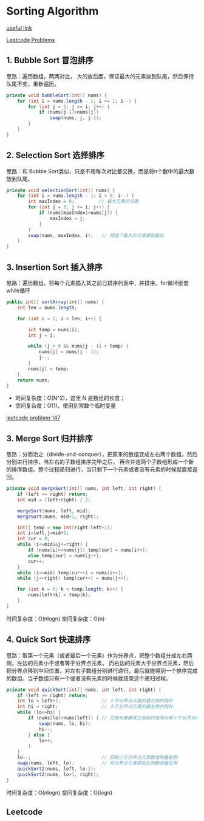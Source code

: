 # Sorting Algorithm

[useful link](https://www.cs.usfca.edu/~galles/visualization/Algorithms.html)

[Leetcode Problems](#Leetcode)

## 1. Bubble Sort 冒泡排序
思路：遍历数组，两两对比， 大的放后面，保证最大的元素放到队尾，然后保持队尾不变，重新遍历。
```java
private void bubbleSort(int[] nums) {
    for (int i = nums.length - 1; i >= 1; i--) { 
        for (int j = 1; j <= i; j++) {
            if (nums[j-1]>nums[j])
                swap(nums, j, j-1);           
        }
    }
}
```

## 2. Selection Sort 选择排序
思路：和 Bubble Sort类似，只是不用每次对比都交换，而是将n个数中的最大数放到队尾。
```java
private void selectionSort(int[] nums) {
    for (int i = nums.length - 1; i > 0; i--) {
        int maxIndex = 0;         // 最大元素的位置
        for (int j = 0; j <= i; j++) {
            if (nums[maxIndex]<nums[j]) {
                maxIndex = j;
            }
        }
        swap(nums, maxIndex, i);   // 把这个最大的元素移到最后
    }
}
```

## 3. Insertion Sort 插入排序
思路：遍历数组，将每个元素插入其之前已排序列表中，并排序。for循环嵌套while循环
```java
public int[] sortArray(int[] nums) {
    int len = nums.length;

    for (int i = 1; i < len; i++) {

        int temp = nums[i];
        int j = i;

        while (j > 0 && nums[j - 1] > temp) {
            nums[j] = nums[j - 1];
            j--;
        }
        nums[j] = temp;
    }
    return nums;
}
```
- 时间复杂度：O(N^2)，这里 N 是数组的长度；
- 空间复杂度：O(1)，使用到常数个临时变量

[leetcode problem 147]()

## 3. Merge Sort 归并排序
思路：分而治之（divide-and-conquer），把原来的数组变成左右两个数组，然后分别进行排序，当左右的子数组排序完毕之后，
再合并这两个子数组形成一个新的排序数组。整个过程递归进行，当只剩下一个元素或者没有元素的时候就直接返回。
```java
private void mergeSort(int[] nums, int left, int right) {  
    if (left >= right) return;
    int mid = (left+right) / 2;

    mergeSort(nums, left, mid);                        
    mergeSort(nums, mid+1, right);

    int[] temp = new int[right-left+1];              
    int i=left,j=mid+1;
    int cur = 0;
    while (i<=mid&&j<=right) {                            
        if (nums[i]<=nums[j]) temp[cur] = nums[i++];
        else temp[cur] = nums[j++];
        cur++;
    }
    while (i<=mid) temp[cur++] = nums[i++];
    while (j<=right) temp[cur++] = nums[j++];

    for (int k = 0; k < temp.length; k++) {          
        nums[left+k] = temp[k];
    }
}
```
时间复杂度：O(nlogn)
空间复杂度：O(n)

## 4. Quick Sort 快速排序

思路：取第一个元素（或者最后一个元素）作为分界点，把整个数组分成左右两侧，左边的元素小于或者等于分界点元素，
而右边的元素大于分界点元素，然后把分界点移到中间位置，对左右子数组分别进行递归，最后就能得到一个排序完成的数组。当子数组只有一个或者没有元素的时候就结束这个递归过程。

```java
private void quickSort(int[] nums, int left, int right) {
    if (left >= right) return;
    int lo = left+1;               // 小于分界点元素的最右侧的指针
    int hi = right;                // 大于分界点元素的最左侧的指针
    while (lo<=hi) {
        if (nums[lo]>nums[left]) { // 交换元素确保左侧指针指向元素小于分界点元素
            swap(nums, lo, hi);
            hi--;
        } else {
            lo++;
        }
    }
    lo--;                          // 回到小于分界点元素数组的最右侧
    swap(nums, left, lo);          // 将分界点元素移到左侧数组最右侧
    quickSort2(nums, left, lo-1);
    quickSort2(nums, lo+1, right);
}
```
时间复杂度：O(nlogn)
空间复杂度：O(logn)

## Leetcode
